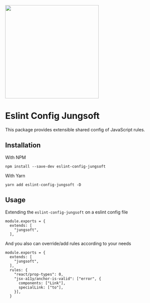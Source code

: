 <img src="https://jungsoft.io/static/media/jungsoft_logo.c44eaf52.png" width="300px"/>

# Eslint Config Jungsoft 

This package provides extensible shared config of JavaScript rules.

## Installation 

With NPM
```
npm install --save-dev eslint-config-jungsoft
```

With Yarn

```
yarn add eslint-config-jungsoft -D
```

## Usage 

Extending the ``eslint-config-jungsoft`` on a eslint config file 

```
module.exports = {
  extends: [
    "jungsoft",
  ],
```

And you also can override/add rules according to your needs 

```
module.exports = {
  extends: [
    "jungsoft",
  ],
  rules: {
    "react/prop-types": 0,
    "jsx-a11y/anchor-is-valid": ["error", {
      components: ["Link"],
      specialLink: ["to"],
    }],
  }
```

